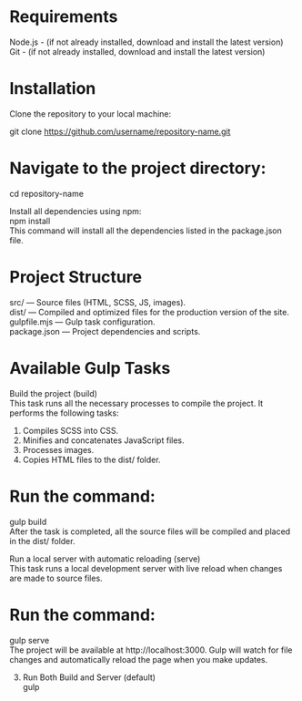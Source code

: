 # Requirements

Node.js - (if not already installed, download and install the latest version) <br>
Git - (if not already installed, download and install the latest version) <br>

# Installation
Clone the repository to your local machine: <br>

git clone https://github.com/username/repository-name.git <br>


# Navigate to the project directory:

cd repository-name <br>

Install all dependencies using npm: <br>
npm install <br>
This command will install all the dependencies listed in the package.json file. <br>

# Project Structure
src/ — Source files (HTML, SCSS, JS, images). <br>
dist/ — Compiled and optimized files for the production version of the site. <br>
gulpfile.mjs — Gulp task configuration. <br>
package.json — Project dependencies and scripts. <br>

# Available Gulp Tasks
Build the project (build) <br>
This task runs all the necessary processes to compile the project. It performs the following tasks: <br>

1. Compiles SCSS into CSS. <br>
2. Minifies and concatenates JavaScript files. <br>
3. Processes images. <br>
4. Copies HTML files to the dist/ folder. <br>

# Run the command:

gulp build <br>
After the task is completed, all the source files will be compiled and placed in the dist/ folder. <br>

Run a local server with automatic reloading (serve) <br>
This task runs a local development server with live reload when changes are made to source files. <br>

# Run the command:

gulp serve <br>
The project will be available at http://localhost:3000. Gulp will watch for file changes and automatically reload the page when you make updates. <br>

3. Run Both Build and Server (default) <br>
gulp

